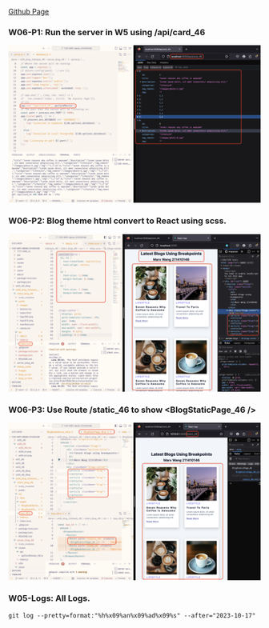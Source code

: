 [Github Page](https://github.com/marx-w/1121-WP1-demo-211410146.git)

### W06-P1: Run the server in W5 using /api/card_46
![W06-P1](./w06-p1.png)

### W06-P2: Blog theme html convert to React using scss.
![W06-P2](./w06-p2.png)

### W06-P3: Use Route /static_46 to show <BlogStaticPage_46 />
![W06-P3](./W06-p3.png)

### W05-Logs: All Logs.
```
git log --pretty=format:"%h%x09%an%x09%ad%x09%s" --after="2023-10-17"
```
```

```